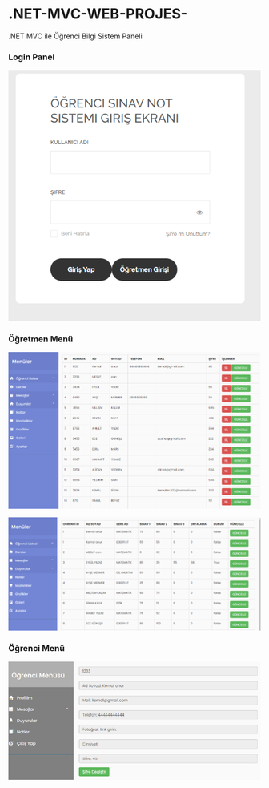# .NET-MVC-WEB-PROJES-
.NET MVC  ile Öğrenci Bilgi Sistem Paneli

### Login Panel

![Login Resmi](https://github.com/oguzhanceliko/.NET-MVC-WEB-PROJES-/blob/master/img/Screenshot_1.png)

### Öğretmen Menü
![Öğretmen Resmi](https://github.com/oguzhanceliko/.NET-MVC-WEB-PROJES-/blob/master/img/Screenshot_2.png)


![Öğretmen Resmi](https://github.com/oguzhanceliko/.NET-MVC-WEB-PROJES-/blob/master/img/Screenshot_3.png)

### Öğrenci Menü
![Öğrenci Resmi](https://github.com/oguzhanceliko/.NET-MVC-WEB-PROJES-/blob/master/img/Screenshot_4.png)


